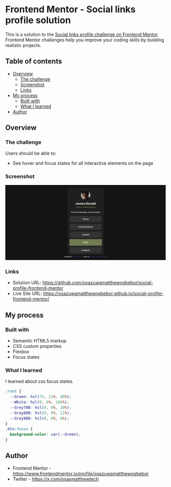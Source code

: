 # Frontend Mentor - Social links profile solution

This is a solution to the [Social links profile challenge on Frontend Mentor](https://www.frontendmentor.io/challenges/social-links-profile-UG32l9m6dQ). Frontend Mentor challenges help you improve your coding skills by building realistic projects. 

## Table of contents

- [Overview](#overview)
  - [The challenge](#the-challenge)
  - [Screenshot](#screenshot)
  - [Links](#links)
- [My process](#my-process)
  - [Built with](#built-with)
  - [What I learned](#what-i-learned)
- [Author](#author)


## Overview

### The challenge

Users should be able to:

- See hover and focus states for all interactive elements on the page

### Screenshot

![social links screenshot](https://raw.githubusercontent.com/osazuwamatthewogbebor/social-profile-frontend-mentor/main/social-links-screenshot.PNG)


### Links

- Solution URL: https://github.com/osazuwamatthewogbebor/social-profile-frontend-mentor
- Live Site URL: https://osazuwamatthewogbebor.github.io/social-profile-frontend-mentor/

## My process

### Built with

- Semantic HTML5 markup
- CSS custom properties
- Flexbox
- Focus states

### What I learned
I learned about css focus states.

```css
:root {
  --Green: hsl(75, 22%, 40%);
  --White: hsl(0, 0%, 100%);
  --Grey700: hsl(0, 0%, 20%);
  --Grey800: hsl(0, 0%, 12%);
  --Grey900: hsl(0, 0%, 8%);
}
.btn:focus {
  background-color: var(--Green);
}

```

## Author

- Frontend Mentor - https://www.frontendmentor.io/profile/osazuwamatthewogbebor
- Twitter - https://x.com/osasmatthewtech
